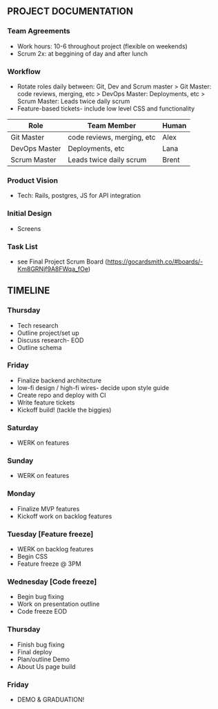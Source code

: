 ## PROJECT DOCUMENTATION

### Team Agreements
* Work hours: 10-6 throughout project (flexible on weekends)
* Scrum 2x: at beggining of day and after lunch

### Workflow
* Rotate roles daily between: Git, Dev and Scrum master
		> Git Master: code reviews, merging, etc
		> DevOps Master: Deployments, etc
		> Scrum Master: Leads twice daily scrum
* Feature-based tickets- include low level CSS and functionality		
		
| Role          | Team Member | Human | 
| ------------- | ------------- | ------------- |
| Git Master  | code reviews, merging, etc  | Alex |
| DevOps Master | Deployments, etc  | Lana |
| Scrum Master  | Leads twice daily scrum  | Brent |

### Product Vision
* Tech: Rails, postgres, JS for API integration

### Initial Design
* Screens

### Task List
* see Final Project Scrum Board (https://gocardsmith.co/#boards/-Km8GRNjf9A8FWqa_fOe)


## TIMELINE

### Thursday
* Tech research
* Outline project/set up
* Discuss research- EOD
* Outline schema

### Friday
* Finalize backend architecture
* low-fi design / high-fi wires- decide upon style guide
* Create repo and deploy with CI
* Write feature tickets
* Kickoff build! (tackle the biggies)

### Saturday
* WERK on features

### Sunday
* WERK on features

### Monday
* Finalize MVP features
* Kickoff work on backlog features

### Tuesday [Feature freeze]
* WERK on backlog features
* Begin CSS
* Feature freeze @ 3PM

### Wednesday [Code freeze]
* Begin bug fixing
* Work on presentation outline
* Code freeze EOD

### Thursday
* Finish bug fixing
* Final deploy
* Plan/outline Demo
* About Us page build

### Friday
* DEMO & GRADUATION!






